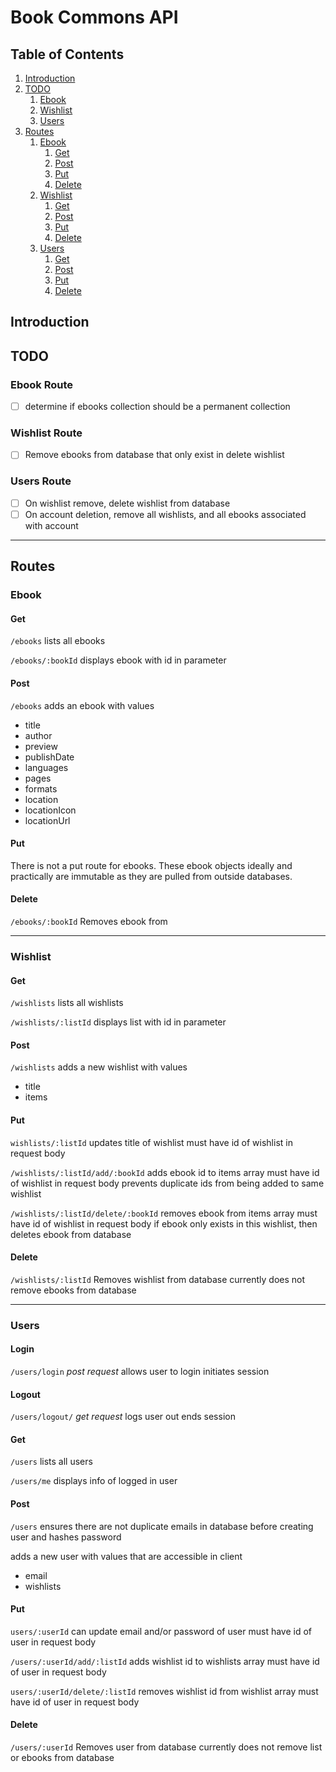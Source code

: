 # Book Commons API

## Table of Contents

1. [Introduction](#introduction)
2. [TODO](#todo)
    1. [Ebook](#todoEbook)
    2. [Wishlist](#todoWishlist)
    3. [Users](#todoUsers)
3. [Routes](#routes)
	1. [Ebook](#routeEbook)
		1. [Get](#ebookGet)
		2. [Post](#ebookPost)
		3. [Put](#ebookPut)
		4. [Delete](#ebookDelete)
	2. [Wishlist](#routeWishlist)
		1. [Get](#wishlistGet)
		2. [Post](#wishlistPost)
		3. [Put](#wishlistPut)
		4. [Delete](#wishlistDelete)
	1. [Users](#routeUsers)
		1. [Get](#usersGet)
		2. [Post](#usersPost)
		3. [Put](#usersPut)
		4. [Delete](#usersDelete)

## Introduction <a name="introduction"></a>

## TODO <a name="todo"></a>

### Ebook Route <a name="todoEbook"></a>
- [ ] determine if ebooks collection should be a permanent collection

### Wishlist Route <a name="todoWishlist"></a>
- [ ] Remove ebooks from database that only exist in delete wishlist

### Users Route <a name="todoUsers"></a>
- [ ] On wishlist remove, delete wishlist from database
- [ ] On account deletion, remove all wishlists, and all ebooks associated with account 

-----------
## Routes <a name="routes"></a>

### Ebook <a name="routeEbook"></a>

#### Get <a name="ebookGet"></a>
`/ebooks`
lists all ebooks

`/ebooks/:bookId`
displays ebook with id in parameter

#### Post <a name="ebookPost"></a>
`/ebooks`
adds an ebook with values
- title
- author
- preview
- publishDate
- languages
- pages
- formats
- location
- locationIcon
- locationUrl

#### Put <a name="ebookPut"></a>
There is not a put route for ebooks. These ebook objects ideally and practically are immutable as they are pulled from outside databases.

#### Delete <a name="ebookDelete"></a>
`/ebooks/:bookId`
Removes ebook from 

-----------

### Wishlist <a name="routeWishlist"></a>

#### Get <a name="wishlistGet"></a>
`/wishlists`
lists all wishlists

`/wishlists/:listId`
displays list with id in parameter

#### Post <a name="wishlistPost"></a>
`/wishlists`
adds a new wishlist with values
- title
- items


#### Put <a name="wishlistPut"></a>
`wishlists/:listId`
updates title of wishlist
must have id of wishlist in request body

`/wishlists/:listId/add/:bookId`
adds ebook id to items array
must have id of wishlist in request body
prevents duplicate ids from being added to same wishlist

`/wishlists/:listId/delete/:bookId`
removes ebook from items array
must have id of wishlist in request body
if ebook only exists in this wishlist, then deletes ebook from database


#### Delete <a name="wishlistDelete"></a>
`/wishlists/:listId`
Removes wishlist from database
currently does not remove ebooks from database

----------
### Users <a name="routeUsers"></a>

#### Login <a name="usersLogin"></a>
`/users/login`
*post request*
allows user to login
initiates session

#### Logout <a name="usersLogout"></a>
`/users/logout/`
*get request*
logs user out
ends session

#### Get <a name="usersGet"></a>
`/users`
lists all users

`/users/me` 
displays info of logged in user

#### Post <a name="usersPost"></a>
`/users`
ensures there are not duplicate emails in database before creating user
and hashes password

adds a new user with values that are accessible in client
- email
- wishlists


#### Put <a name="usersPut"></a>
`users/:userId`
can update email and/or password of user
must have id of user in request body

`/users/:userId/add/:listId`
adds wishlist id to wishlists array
must have id of user in request body

`users/:userId/delete/:listId`
removes wishlist id from wishlist array
must have id of user in request body


#### Delete <a name="usersDelete"></a>
`/users/:userId`
Removes user from database
currently does not remove list or ebooks from database
